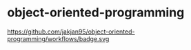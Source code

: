 # object-oriented-programming

https://github.com/jakjan95/object-oriented-programming/workflows/badge.svg
